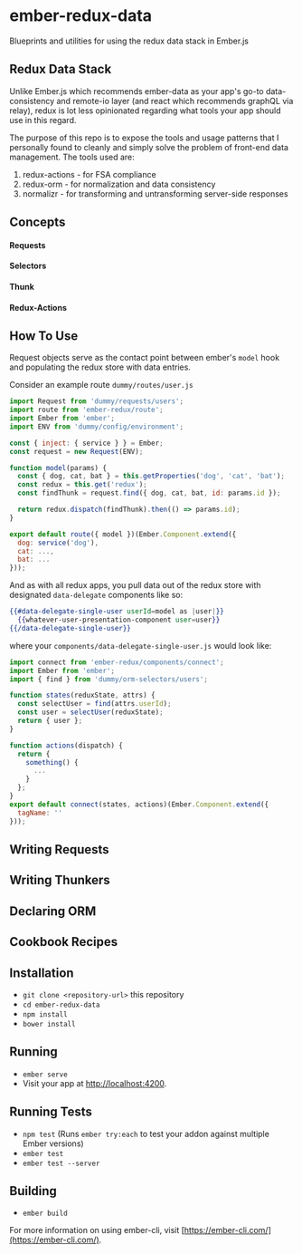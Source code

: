 # ember-redux-data

Blueprints and utilities for using the redux data stack in Ember.js

## Redux Data Stack
Unlike Ember.js which recommends ember-data as your app's go-to data-consistency and remote-io layer (and react which recommends graphQL via relay), redux is lot less opinionated regarding what tools your app should use in this regard.

The purpose of this repo is to expose the tools and usage patterns that I personally found to cleanly and simply solve the problem of front-end data management. The tools used are:

1. redux-actions - for FSA compliance
2. redux-orm - for normalization and data consistency
3. normalizr - for transforming and untransforming server-side responses

## Concepts
#### Requests
#### Selectors
#### Thunk
#### Redux-Actions

## How To Use
Request objects serve as the contact point between ember's `model` hook and populating the redux store with data entries.

Consider an example route `dummy/routes/user.js`
```javascript
import Request from 'dummy/requests/users';
import route from 'ember-redux/route';
import Ember from 'ember';
import ENV from 'dummy/config/environment';

const { inject: { service } } = Ember;
const request = new Request(ENV);

function model(params) {
  const { dog, cat, bat } = this.getProperties('dog', 'cat', 'bat');
  const redux = this.get('redux');
  const findThunk = request.find({ dog, cat, bat, id: params.id });

  return redux.dispatch(findThunk).then(() => params.id);
}

export default route({ model })(Ember.Component.extend({
  dog: service('dog'),
  cat: ...,
  bat: ...
}));
```
And as with all redux apps, you pull data out of the redux store with designated `data-delegate` components like so:

```handlebars
{{#data-delegate-single-user userId=model as |user|}}
  {{whatever-user-presentation-component user=user}}
{{/data-delegate-single-user}}
```

where your `components/data-delegate-single-user.js` would look like:
```javascript
import connect from 'ember-redux/components/connect';
import Ember from 'ember';
import { find } from 'dummy/orm-selectors/users';

function states(reduxState, attrs) {
  const selectUser = find(attrs.userId);
  const user = selectUser(reduxState);
  return { user };  
}

function actions(dispatch) {
  return {
    something() {
      ...
    }
  };
}
export default connect(states, actions)(Ember.Component.extend({
  tagName: ''
}));
```

## Writing Requests

## Writing Thunkers

## Declaring ORM

## Cookbook Recipes

## Installation

* `git clone <repository-url>` this repository
* `cd ember-redux-data`
* `npm install`
* `bower install`

## Running

* `ember serve`
* Visit your app at [http://localhost:4200](http://localhost:4200).

## Running Tests

* `npm test` (Runs `ember try:each` to test your addon against multiple Ember versions)
* `ember test`
* `ember test --server`

## Building

* `ember build`

For more information on using ember-cli, visit [https://ember-cli.com/](https://ember-cli.com/).
